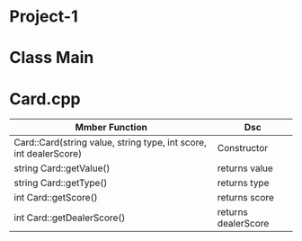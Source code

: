 # Project-1

# Class Main

# Card.cpp
Mmber Function | Dsc |
| --------------| ---- |
| Card::Card(string value, string type, int score, int dealerScore)| Constructor |
| string Card::getValue()| returns value |
| string Card::getType()| returns type |
| int Card::getScore()| returns score |
| int Card::getDealerScore()| returns dealerScore |
